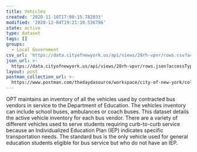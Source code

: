 ```yaml
---
title: Vehicles
created: '2020-11-10T17:00:15.782033'
modified: '2020-12-04T19:21:10.536796'
state: active
type: dataset
tags: []
groups:
  - Local Government
csv_url: 'https://data.cityofnewyork.us/api/views/28rh-vpvr/rows.csv?accessType=DOWNLOAD'
json_url: >-
  https://data.cityofnewyork.us/api/views/28rh-vpvr/rows.json?accessType=DOWNLOAD
layout: post
postman_collection_url: >-
  https://www.postman.com/thedaydasource/workspace/city-of-new-york/collection/15909983-b66e938b-7849-41d4-b465-45195f6232c3
---
```

OPT maintains an inventory of all the vehicles used by contracted bus vendors in service to the Department of Education. The vehicles inventory can include school buses, ambulances or coach buses. This dataset details the active vehicle inventory for each bus vendor. 
There are a variety of different vehicles used to serve students requiring curb-to-curb service because an Individualized Education Plan (IEP) indicates specific transportation needs. The standard bus is the only vehicle used for general education students eligible for bus service but who do not have an IEP.
